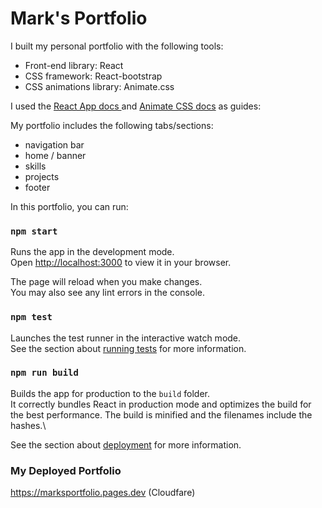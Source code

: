 # Mark's Portfolio

I built my personal portfolio with the following tools:

- Front-end library: React
- CSS framework: React-bootstrap
- CSS animations library: Animate.css

I used the [React App docs ](https://create-react-app.dev/docs/getting-started) and [Animate CSS docs](https://animate.style/) as guides:

My portfolio includes the following tabs/sections:
- navigation bar
- home / banner
- skills
- projects
- footer

In this portfolio, you can run:

### `npm start`

Runs the app in the development mode.\
Open [http://localhost:3000](http://localhost:3000) to view it in your browser.

The page will reload when you make changes.\
You may also see any lint errors in the console.

### `npm test`

Launches the test runner in the interactive watch mode.\
See the section about [running tests](https://facebook.github.io/create-react-app/docs/running-tests) for more information.

### `npm run build`

Builds the app for production to the `build` folder.\
It correctly bundles React in production mode and optimizes the build for the best performance.
The build is minified and the filenames include the hashes.\

See the section about [deployment](https://facebook.github.io/create-react-app/docs/deployment) for more information.

### My Deployed Portfolio

https://marksportfolio.pages.dev (Cloudfare)
